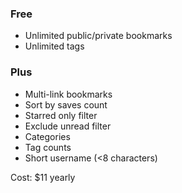 ### Free

- Unlimited public/private bookmarks
- Unlimited tags

### Plus

- Multi-link bookmarks
- Sort by saves count
- Starred only filter
- Exclude unread filter
- Categories
- Tag counts
- Short username (<8 characters)

Cost: $11 yearly
